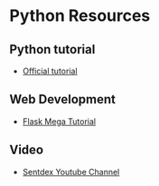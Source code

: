 # Python Resources

## Python tutorial
- [Official tutorial](https://docs.python.org/3/tutorial/index.html)

## Web Development
- [Flask Mega Tutorial](https://blog.miguelgrinberg.com/post/the-flask-mega-tutorial-part-i-hello-world)

## Video
- [Sentdex Youtube Channel](https://www.youtube.com/user/sentdex)
